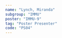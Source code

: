 ```yaml
---
name: "Lynch, Miranda"
subgroup: "IMMU"
poster: "IMMU-9"
tag: "Poster Presenter"
code: "PS04"
---
```

